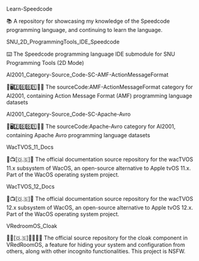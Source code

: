 
Learn-Speedcode

📚️ A repository for showcasing my knowledge of the Speedcode programming language, and continuing to learn the language.

SNU_2D_ProgrammingTools_IDE_Speedcode

⌨️ The Speedcode programming language IDE submodule for SNU Programming Tools (2D Mode) 

AI2001_Category-Source_Code-SC-AMF-ActionMessageFormat

🧠️🖥️2️⃣️0️⃣️0️⃣️1️⃣️💾️📜️ The sourceCode:AMF-ActionMessageFormat category for AI2001, containing Action Message Format (AMF) programming language datasets

AI2001_Category-Source_Code-SC-Apache-Avro

🧠️🖥️2️⃣️0️⃣️0️⃣️1️⃣️💾️📜️ The sourceCode:Apache-Avro category for AI2001, containing Apache Avro programming language datasets

WacTVOS_11_Docs

🍏️📺️[🇴.🇸]📖️ The official documentation source repository for the wacTVOS 11.x subsystem of WacOS, an open-source alternative to Apple tvOS 11.x. Part of the WacOS operating system project.

WacTVOS_12_Docs

🍏️📺️[🇴.🇸]📖️ The official documentation source repository for the wacTVOS 12.x subsystem of WacOS, an open-source alternative to Apple tvOS 12.x. Part of the WacOS operating system project.

VRedroomOS_Cloak

🔞️🏰️[🇴.🇸]🏳️‍🌈️🥸️🔞️ The official source repository for the cloak component in VRedRoomOS, a feature for hiding your system and configuration from others, along with other incognito functionalities. This project is NSFW.

